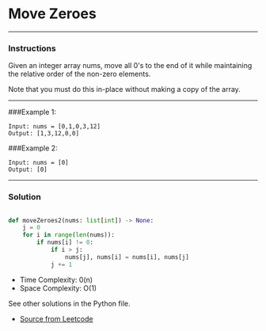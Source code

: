 # Move Zeroes

---
### Instructions
Given an integer array nums, move all 0's to the end of it while maintaining the relative order of the non-zero elements.

Note that you must do this in-place without making a copy of the array.

---

###Example 1:

```
Input: nums = [0,1,0,3,12]
Output: [1,3,12,0,0]
```
###Example 2:
```
Input: nums = [0]
Output: [0]
```
---

### Solution

```py

def moveZeroes2(nums: list[int]) -> None:
    j = 0
    for i in range(len(nums)):
        if nums[i] != 0:
            if i > j:
                nums[j], nums[i] = nums[i], nums[j]
            j += 1
```

* Time Complexity: 0(n)
* Space Complexity: O(1)


See other solutions in the Python file.


* [Source from Leetcode](https://leetcode.com/problems/move-zeroes/?envType=study-plan-v2&envId=leetcode-75)



